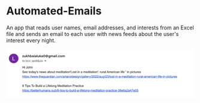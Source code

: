 # Automated-Emails
An app that reads user names, email addresses, and interests from an Excel file and sends an email to each user
with news feeds about the user's interest every night.


![Alt text](demo.png?raw=true "Title")

